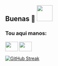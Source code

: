 

## Buenas 👋 <img src="https://cultofthepartyparrot.com/parrots/hd/HackerParrot.gif" width="50">

<h3 align="left">Tou aqui manos:</h3>
<p align="left">
<a href="https://twitter.com/RagingEagle_" target="_blank"><img align="center" src="https://cdn.jsdelivr.net/npm/simple-icons@3.0.1/icons/twitter.svg" alt="" height="30" width="40" /></a>
<a href="https://www.instagram.com/carlosmsoares1904/" target="_blank"><img align="center" src="https://cdn.jsdelivr.net/npm/simple-icons@3.0.1/icons/instagram.svg" alt="" height="30" width="40" /></a>
</p>

<div style="display: flex; align-items: flex-start;">
    <a href="https://git.io/streak-stats" style="margin-right: 20px;">
        <img src="https://github-readme-streak-stats.herokuapp.com?user=Carlaom22&theme=aura&locale=pt_BR&date_format=j%20M%5B%20Y%5D&mode=weekly" alt="GitHub Streak" />
    </a>
</div>


